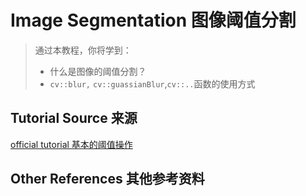 # Image Segmentation 图像阈值分割

> 通过本教程，你将学到：
> + 什么是图像的阈值分割？
> + `cv::blur,` `cv::guassianBlur`,`cv::..`函数的使用方式



## Tutorial Source 来源
[official tutorial 基本的阈值操作](http://www.opencv.org.cn/opencvdoc/2.3.2/html/doc/tutorials/imgproc/threshold/threshold.html#basic-threshold)

## Other References 其他参考资料